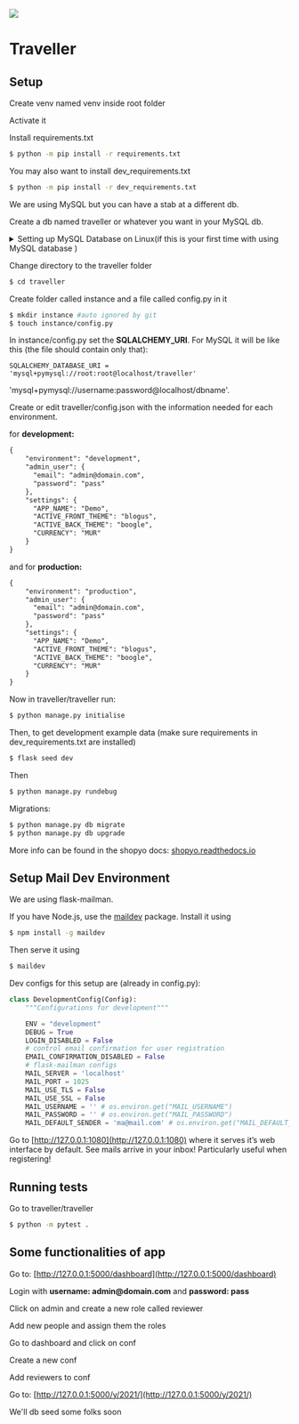 
![](icon.png)

# Traveller


## Setup

Create venv named venv inside root folder

Activate it


Install requirements.txt

```bash
$ python -m pip install -r requirements.txt
```

You may also want to install dev_requirements.txt

```bash
$ python -m pip install -r dev_requirements.txt
```

We are using MySQL but you can have a stab at a different db.

Create a db named traveller or whatever you want in your MySQL db.

<details>
  <summary>Setting up MySQL Database on Linux(if this is your first time with using MySQL database )</summary>

  - Start MySQL database
  ```bash
  $ systemctl start mysql
  ```

  (or)

  ```bash
  $ service mysql start
  ```
  - After starting MySQL database, login into the shell 

  ```bash
  $ mysql
  ```
  - Create a database  
  ```mysql
  mysql >  CREATE DATABASE traveller;
  ```
  - This will create the database in your local MySQL server, you can exit the Mysql shell and complete the remaining steps
</details>

Change directory to the traveller folder

```bash
$ cd traveller
```

Create folder called instance and a file called config.py in it

```bash
$ mkdir instance #auto ignored by git
$ touch instance/config.py
```

In instance/config.py set the __SQLALCHEMY_URI__. For MySQL it will be like this (the file should contain only that):

```
SQLALCHEMY_DATABASE_URI = 'mysql+pymysql://root:root@localhost/traveller'
```
'mysql+pymysql://username:password@localhost/dbname'.

Create or edit traveller/config.json with the information needed for each environment.

for __development:__

```markdown
{
    "environment": "development",
    "admin_user": {
      "email": "admin@domain.com",
      "password": "pass"
    },
    "settings": {
      "APP_NAME": "Demo",
      "ACTIVE_FRONT_THEME": "blogus",
      "ACTIVE_BACK_THEME": "boogle",
      "CURRENCY": "MUR"
    }
}
```

and for __production:__

```markdown
{
    "environment": "production",
    "admin_user": {
      "email": "admin@domain.com",
      "password": "pass"
    },
    "settings": {
      "APP_NAME": "Demo",
      "ACTIVE_FRONT_THEME": "blogus",
      "ACTIVE_BACK_THEME": "boogle",
      "CURRENCY": "MUR"
    }
}
```

Now in traveller/traveller run:

```bash
$ python manage.py initialise
```

Then, to get development example data (make sure requirements in dev_requirements.txt are installed)

```bash
$ flask seed dev
```
Then

```bash
$ python manage.py rundebug
```

Migrations:

```bash
$ python manage.py db migrate
$ python manage.py db upgrade
```
More info can be found in the shopyo docs: [shopyo.readthedocs.io](https://shopyo.readthedocs.io/en/latest/)


## Setup Mail Dev Environment

We are using flask-mailman.

If you have Node.js, use the [maildev](https://github.com/maildev/maildev) package. Install it using

```bash
$ npm install -g maildev
```

Then serve it using

```bash
$ maildev
```

Dev configs for this setup are (already in config.py):

```python
class DevelopmentConfig(Config):
    """Configurations for development"""

    ENV = "development"
    DEBUG = True
    LOGIN_DISABLED = False
    # control email confirmation for user registration
    EMAIL_CONFIRMATION_DISABLED = False
    # flask-mailman configs
    MAIL_SERVER = 'localhost'
    MAIL_PORT = 1025
    MAIL_USE_TLS = False
    MAIL_USE_SSL = False
    MAIL_USERNAME = '' # os.environ.get("MAIL_USERNAME")
    MAIL_PASSWORD = '' # os.environ.get("MAIL_PASSWORD")
    MAIL_DEFAULT_SENDER = 'ma@mail.com' # os.environ.get("MAIL_DEFAULT_SENDER")
```

Go to [http://127.0.0.1:1080](http://127.0.0.1:1080) where it serves it’s web interface by default. See mails arrive in your inbox!
Particularly useful when registering!

## Running tests

Go to traveller/traveller

```bash
$ python -m pytest .
```

## Some functionalities of app

Go to: [http://127.0.0.1:5000/dashboard](http://127.0.0.1:5000/dashboard)

Login with __username: admin@domain.com__ and __password: pass__

Click on admin and create a new role called reviewer

Add new people and assign them the roles

Go to dashboard and click on conf

Create a new conf

Add reviewers to conf

Go to: [http://127.0.0.1:5000/y/2021/](http://127.0.0.1:5000/y/2021/)

We'll db seed some folks soon
